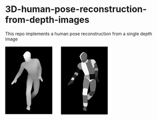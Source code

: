 # 3D-human-pose-reconstruction-from-depth-images

This repo implements a human pose reconstruction from a single depth image


<img align="center" src= https://github.com/Nadian-Ali/3D-human-pose-reconstruction-from-depth-images/blob/main/images/ImagePartitioning.png>
